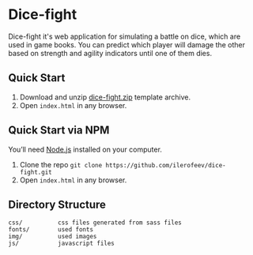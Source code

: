 # Dice-fight
Dice-fight it's web application for simulating a battle on dice, which are used in game books. You can predict which player will
damage the other based on strength and agility indicators until one of them dies.

## Quick Start

1. Download and unzip [dice-fight.zip](https://github.com/ilerofeev/dice-fight/archive/master.zip) template archive.
2. Open `index.html` in any browser.

## Quick Start via NPM

You’ll need [Node.js](https://nodejs.org/) installed on your computer.

1. Clone the repo `git clone https://github.com/ilerofeev/dice-fight.git`
2. Open `index.html` in any browser.

## Directory Structure

```
css/          css files generated from sass files
fonts/        used fonts
img/          used images
js/           javascript files
```
